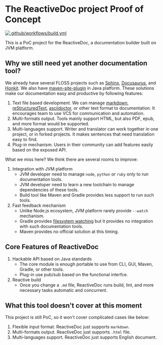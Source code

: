 # The ReactiveDoc project Proof of Concept

[![.github/workflows/build.yml](https://github.com/reactivedoc/poc/actions/workflows/build.yml/badge.svg)](https://github.com/reactivedoc/poc/actions/workflows/build.yml)

This is a PoC project for the ReactiveDoc, a documentation builder built on JVM platform.

## Why we still need yet another documentation tool?

We already have several FLOSS projects such as [Sphinx](https://www.sphinx-doc.org/), [Docusaurus](https://docusaurus.io/), and [Honkit](https://github.com/honkit/honkit).
We also have [maven-site-plugin](https://maven.apache.org/plugins/maven-site-plugin/) in Java platform.
These solutions make our documentation easy and productive by following features:

1. Text file based development. We can manage [markdown](https://daringfireball.net/projects/markdown/), [reStructuredText](https://docutils.sourceforge.io/rst.html), [asciidoctor](https://asciidoctor.org/), or other text format to documentation.
  It encourages team to use VCS for communication and automation.
2. Multi-formats output. Tools mainly support HTML, but also PDF, epub, and more format would be supported.
3. Multi-languages support. Writer and translator can work together in one project, or in forked projects.
  It makes sentences that need translation easy to find.
4. Plug-in mechanism. Users in their community can add features easily based on the exposed API.

What we miss here? We think there are several rooms to improve:

1. Integration with JVM platform
    * JVM developer need to manage `node`, `python` or `ruby` only to run documentation tools.
    * JVM developer need to learn a new toolchain to manage dependencies of these tools.
    * Build tool like Maven and Gradle provides less support to run such tools.
2. Fast feedback mechanism
    * Unlike Node.js ecosystem, JVM platform rarely provide `--watch` mechanism.
    * Gradle provides [filesystem watching](https://blog.gradle.org/introducing-file-system-watching) but it provides no integration with such documentation tools.
    * Maven provides no official solution at this timing.

## Core Features of ReactiveDoc

1. Hackable API based on Java standards
    * The core module is enough portable to use from CLI, GUI, Maven, Gradle, or other tools. 
    * Plug-in use pub/sub based on the functional interfce.
2. Reactive build
    * Once you change a `.md` file, ReactiveDoc runs build, lint, and more necessary tasks automatic and concurrent.

## What this tool doesn't cover at this moment

This project is still PoC, so it won't cover complicated cases like below:

1. Flexible input format. ReactiveDoc just supports `markdown`.
2. Multi-formats output. ReactiveDoc just supports `.html` file.
3. Multi-languages support. ReactiveDoc just supports English document.

